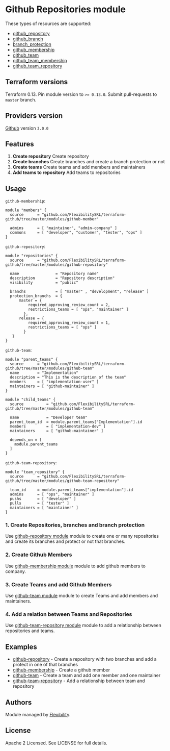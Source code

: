 # Github Repositories module

These types of resources are supported:

* [github_repository](https://registry.terraform.io/providers/hashicorp/github/latest/docs/resources/repository)
* [github_branch](https://registry.terraform.io/providers/hashicorp/github/latest/docs/resources/branch)
* [branch_protection](https://registry.terraform.io/providers/hashicorp/github/latest/docs/resources/branch_protection)
* [github_membership](https://registry.terraform.io/providers/hashicorp/github/latest/docs/resources/membership)
* [github_team](https://registry.terraform.io/providers/hashicorp/github/latest/docs/resources/team)
* [github_team_membership](https://registry.terraform.io/providers/hashicorp/github/latest/docs/resources/team_membership)
* [github_team_repository](https://registry.terraform.io/providers/hashicorp/github/latest/docs/resources/team_repository)

## Terraform versions

Terraform 0.13. Pin module version to `>= 0.13.0`. Submit pull-requests to `master` branch.

## Providers version

[Github](https://registry.terraform.io/providers/hashicorp/github/latest/docs) version `3.0.0`

## Features

1. **Create repository** Create repository
2. **Create branches** Create branches and create a branch protection or not
3. **Create teams** Create teams and add members and maintainers
4. **Add teams to repository** Add teams to repositories

## Usage

`github-membership`:
```hcl
module "members" {
  source      = "github.com/FlexibilitySRL/terraform-github/tree/master/modules/github-member"

  admins      = [ "maintainer", "admin-company" ]
  commons     = [ "developer", "customer", "tester", "ops" ]
}
```

`github-repository`:
```hcl
module "repositories" {
  source      = "github.com/FlexibilitySRL/terraform-github/tree/master/modules/github-repository"

  name                = "Repository name"
  description         = "Repository description"
  visibility          = "public"

  branchs             = [ "master" , "development", "release" ] 
  protection_branchs  = {
      master = {
          required_approving_review_count = 2,
          restrictions_teams = [ "ops", "maintainer" ]
        },
      release = {
          required_approving_review_count = 1,
          restrictions_teams = [ "ops" ]
        }
   }
}
```

`github-team`:
```hcl
module "parent_teams" {
  source      = "github.com/FlexibilitySRL/terraform-github/tree/master/modules/github-team"
  name        = "Implementation"
  description = "This is the description of the team" 
  members     = [ "implementation-user" ]
  maintainers = [ "github-maintainer" ]
}

module "child_teams" {
  source          = "github.com/FlexibilitySRL/terraform-github/tree/master/modules/github-team"

  name            = "Developer team"
  parent_team_id  = module.parent_teams["Implementation"].id
  members         = [ "implementation-dev" ]
  maintainers     = [ "github-maintainer" ]

  depends_on = [
    module.parent_teams
  ]
}
```

`github-team-repository`:
```hcl
module "team_repository" {
  source      = "github.com/FlexibilitySRL/terraform-github/tree/master/modules/github-team-repository"

  team_id     = module.parent_teams["implementation"].id
  admins      = [ "ops", "maintainer" ]
  pushs       = [ "developer" ]
  pulls       = [ "tester" ]
  maintainers = [ "maintainer" ]
}
```


### 1. Create Repositories, branches and branch protection

Use [github-repository module](https://github.com/FlexibilitySRL/terraform-github/tree/master/modules/github-repository) module to create one or many repositories and create its branches and protect or not that branches.

### 2. Create Github Members

Use [github-membership module](https://github.com/FlexibilitySRL/terraform-github/tree/master/modules/github-membership) module to add github members to company.

### 3. Create Teams and add Github Members

Use [github-team module](https://github.com/FlexibilitySRL/terraform-github/tree/master/modules/github-team) module to create Teams and add members and maintainers.

### 4. Add a relation between Teams and Repositories

Use [github-team-repository module](https://github.com/FlexibilitySRL/terraform-github/tree/master/modules/github-team-repository) module to add a relationship between repositories and teams.


## Examples

* [github-repository](https://github.com/FlexibilitySRL/terraform-github/tree/master/examples/github-repository) - Create a repository with two branches and add a protect in one of that branches
* [github-membership](https://github.com/FlexibilitySRL/terraform-github/tree/master/examples/github-membership) - Create a github member
* [github-team](https://github.com/FlexibilitySRL/terraform-github/tree/master/examples/github-team) - Create a team and add one member and one maintainer
* [github-team-repository](https://github.com/FlexibilitySRL/terraform-github/tree/master/examples/github-team-repository) - Add a relationship between team and repository

## Authors

Module managed by [Flexibility](https://github.com/FlexibilitySRL).

## License

Apache 2 Licensed. See LICENSE for full details.